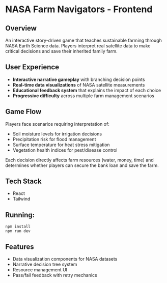 # NASA Farm Navigators - Frontend

## Overview
An interactive story-driven game that teaches sustainable farming through NASA Earth Science data. Players interpret real satellite data to make critical decisions and save their inherited family farm.

## User Experience
- **Interactive narrative gameplay** with branching decision points
- **Real-time data visualizations** of NASA satellite measurements
- **Educational feedback system** that explains the impact of each choice
- **Progressive difficulty** across multiple farm management scenarios

## Game Flow
Players face scenarios requiring interpretation of:
- Soil moisture levels for irrigation decisions
- Precipitation risk for flood management
- Surface temperature for heat stress mitigation
- Vegetation health indices for pest/disease control

Each decision directly affects farm resources (water, money, time) and determines whether players can secure the bank loan and save the farm.

## Tech Stack
- React
- Tailwind

## Running:
```
npm install
npm run dev
```

## Features
- Data visualization components for NASA datasets
- Narrative decision tree system
- Resource management UI
- Pass/fail feedback with retry mechanics
